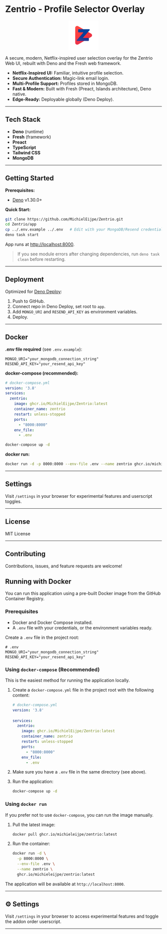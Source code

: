 # Zentrio - Profile Selector Overlay

<p align="center">
  <img src="app/static/icons/icon-192.png" alt="Zentrio Icon" width="96" height="96"/>
</p>

A secure, modern, Netflix-inspired user selection overlay for the Zentrio Web UI, rebuilt with Deno and the Fresh web framework.

- **Netflix-Inspired UI:** Familiar, intuitive profile selection.
- **Secure Authentication:** Magic-link email login.
- **Multi-Profile Support:** Profiles stored in MongoDB.
- **Fast & Modern:** Built with Fresh (Preact, Islands architecture), Deno native.
- **Edge-Ready:** Deployable globally (Deno Deploy).

---

## Tech Stack

- **Deno** (runtime)
- **Fresh** (framework)
- **Preact**
- **TypeScript**
- **Tailwind CSS**
- **MongoDB**

---

## Getting Started

**Prerequisites:**  
- [Deno](https://deno.land/manual/getting_started/installation) v1.30.0+

**Quick Start:**
```sh
git clone https://github.com/MichielEijpe/Zentrio.git
cd Zentrio/app
cp ../.env.example ../.env   # Edit with your MongoDB/Resend credentials
deno task start
```
App runs at [http://localhost:8000](http://localhost:8000).

> If you see module errors after changing dependencies, run `deno task clean` before restarting.

---

## Deployment

Optimized for [Deno Deploy](https://deno.com/deploy):

1. Push to GitHub.
2. Connect repo in Deno Deploy, set root to `app`.
3. Add `MONGO_URI` and `RESEND_API_KEY` as environment variables.
4. Deploy.

---

## Docker

**.env file required** (see `.env.example`):

```env
MONGO_URI="your_mongodb_connection_string"
RESEND_API_KEY="your_resend_api_key"
```

**docker-compose (recommended):**
```yaml
# docker-compose.yml
version: '3.8'
services:
  zentrio:
    image: ghcr.io/MichielEijpe/Zentrio:latest
    container_name: zentrio
    restart: unless-stopped
    ports:
      - "8000:8000"
    env_file:
      - .env
```
```sh
docker-compose up -d
```

**docker run:**
```sh
docker run -d -p 8000:8000 --env-file .env --name zentrio ghcr.io/michieleijpe/zentrio:latest
```

---

## Settings

Visit `/settings` in your browser for experimental features and userscript toggles.

---

## License

MIT License

---

## Contributing

Contributions, issues, and feature requests are welcome!
## Running with Docker

You can run this application using a pre-built Docker image from the GitHub Container Registry.

### Prerequisites

- Docker and Docker Compose installed.
- A `.env` file with your credentials, or the environment variables ready.

Create a `.env` file in the project root:

```env
# .env
MONGO_URI="your_mongodb_connection_string"
RESEND_API_KEY="your_resend_api_key"
```

### Using `docker-compose` (Recommended)

This is the easiest method for running the application locally.

1.  Create a `docker-compose.yml` file in the project root with the following content:

    ```yaml
    # docker-compose.yml
    version: '3.8'

    services:
      zentrio:
        image: ghcr.io/MichielEijpe/Zentrio:latest
        container_name: zentrio
        restart: unless-stopped
        ports:
          - "8000:8000"
        env_file:
          - .env
    ```

2.  Make sure you have a `.env` file in the same directory (see above).

3.  Run the application:
    ```sh
    docker-compose up -d
    ```

### Using `docker run`

If you prefer not to use `docker-compose`, you can run the image manually.

1.  Pull the latest image:
    ```sh
    docker pull ghcr.io/michieleijpe/zentrio:latest
    ```

2.  Run the container:
    ```sh
    docker run -d \
      -p 8000:8000 \
      --env-file .env \
      --name zentrio \
      ghcr.io/michieleijpe/zentrio:latest
    ```

The application will be available at `http://localhost:8000`.

---

## ⚙️ Settings

Visit `/settings` in your browser to access experimental features and toggle the addon order userscript.

---

